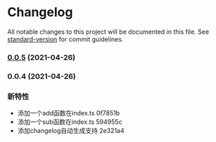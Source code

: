 # Changelog

All notable changes to this project will be documented in this file. See [standard-version](https://github.com/conventional-changelog/standard-version) for commit guidelines.

### [0.0.5](https://github.com/mokkapps/changelog-generator-demo/compare/v0.0.2...v0.0.5) (2021-04-26)

### 0.0.4 (2021-04-26)


### 新特性

* 添加一个add函数在index.ts 0f7851b
* 添加一个sub函数在index.ts 594955c
* 添加changelog自动生成支持 2e321a4
